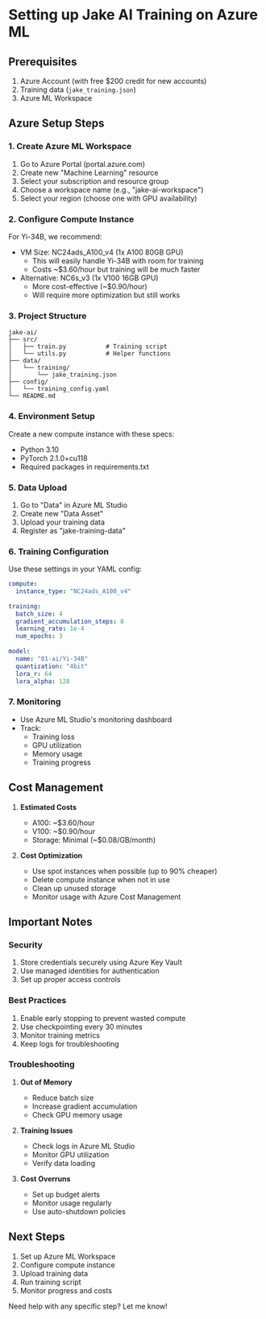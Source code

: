 # Setting up Jake AI Training on Azure ML

## Prerequisites
1. Azure Account (with free $200 credit for new accounts)
2. Training data (`jake_training.json`)
3. Azure ML Workspace

## Azure Setup Steps

### 1. Create Azure ML Workspace
1. Go to Azure Portal (portal.azure.com)
2. Create new "Machine Learning" resource
3. Select your subscription and resource group
4. Choose a workspace name (e.g., "jake-ai-workspace")
5. Select your region (choose one with GPU availability)

### 2. Configure Compute Instance
For Yi-34B, we recommend:
- VM Size: NC24ads_A100_v4 (1x A100 80GB GPU)
  - This will easily handle Yi-34B with room for training
  - Costs ~$3.60/hour but training will be much faster
- Alternative: NC6s_v3 (1x V100 16GB GPU)
  - More cost-effective (~$0.90/hour)
  - Will require more optimization but still works

### 3. Project Structure
```
jake-ai/
├── src/
│   ├── train.py           # Training script
│   └── utils.py           # Helper functions
├── data/
│   └── training/
│       └── jake_training.json
├── config/
│   └── training_config.yaml
└── README.md
```

### 4. Environment Setup
Create a new compute instance with these specs:
- Python 3.10
- PyTorch 2.1.0+cu118
- Required packages in requirements.txt

### 5. Data Upload
1. Go to "Data" in Azure ML Studio
2. Create new "Data Asset"
3. Upload your training data
4. Register as "jake-training-data"

### 6. Training Configuration
Use these settings in your YAML config:
```yaml
compute:
  instance_type: "NC24ads_A100_v4"
  
training:
  batch_size: 4
  gradient_accumulation_steps: 8
  learning_rate: 1e-4
  num_epochs: 3
  
model:
  name: "01-ai/Yi-34B"
  quantization: "4bit"
  lora_r: 64
  lora_alpha: 128
```

### 7. Monitoring
- Use Azure ML Studio's monitoring dashboard
- Track:
  - Training loss
  - GPU utilization
  - Memory usage
  - Training progress

## Cost Management
1. **Estimated Costs**
   - A100: ~$3.60/hour
   - V100: ~$0.90/hour
   - Storage: Minimal (~$0.08/GB/month)

2. **Cost Optimization**
   - Use spot instances when possible (up to 90% cheaper)
   - Delete compute instance when not in use
   - Clean up unused storage
   - Monitor usage with Azure Cost Management

## Important Notes

### Security
1. Store credentials securely using Azure Key Vault
2. Use managed identities for authentication
3. Set up proper access controls

### Best Practices
1. Enable early stopping to prevent wasted compute
2. Use checkpointing every 30 minutes
3. Monitor training metrics
4. Keep logs for troubleshooting

### Troubleshooting
1. **Out of Memory**
   - Reduce batch size
   - Increase gradient accumulation
   - Check GPU memory usage

2. **Training Issues**
   - Check logs in Azure ML Studio
   - Monitor GPU utilization
   - Verify data loading

3. **Cost Overruns**
   - Set up budget alerts
   - Monitor usage regularly
   - Use auto-shutdown policies

## Next Steps
1. Set up Azure ML Workspace
2. Configure compute instance
3. Upload training data
4. Run training script
5. Monitor progress and costs

Need help with any specific step? Let me know!
